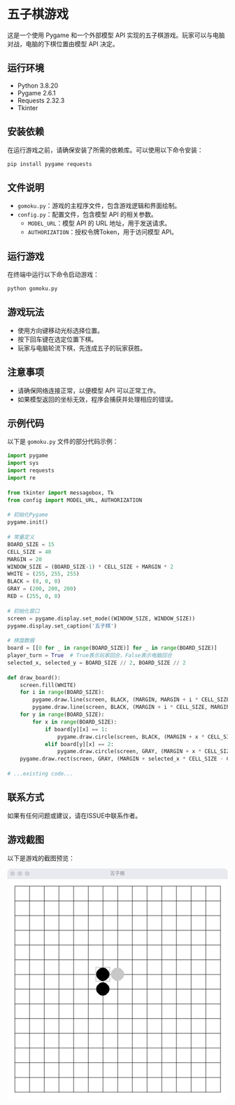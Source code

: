 # 五子棋游戏

这是一个使用 Pygame 和一个外部模型 API 实现的五子棋游戏。玩家可以与电脑对战，电脑的下棋位置由模型 API 决定。

## 运行环境

- Python 3.8.20
- Pygame 2.6.1
- Requests 2.32.3
- Tkinter

## 安装依赖

在运行游戏之前，请确保安装了所需的依赖库。可以使用以下命令安装：

```bash
pip install pygame requests
```

## 文件说明

- `gomoku.py`：游戏的主程序文件，包含游戏逻辑和界面绘制。
- `config.py`：配置文件，包含模型 API 的相关参数。
    - `MODEL_URL`：模型 API 的 URL 地址，用于发送请求。
    - `AUTHORIZATION`：授权令牌Token，用于访问模型 API。

## 运行游戏

在终端中运行以下命令启动游戏：

```bash
python gomoku.py
```

## 游戏玩法

- 使用方向键移动光标选择位置。
- 按下回车键在选定位置下棋。
- 玩家与电脑轮流下棋，先连成五子的玩家获胜。

## 注意事项

- 请确保网络连接正常，以便模型 API 可以正常工作。
- 如果模型返回的坐标无效，程序会捕获并处理相应的错误。

## 示例代码

以下是 `gomoku.py` 文件的部分代码示例：

```python
import pygame
import sys
import requests
import re

from tkinter import messagebox, Tk
from config import MODEL_URL, AUTHORIZATION

# 初始化Pygame
pygame.init()

# 常量定义
BOARD_SIZE = 15
CELL_SIZE = 40
MARGIN = 20
WINDOW_SIZE = (BOARD_SIZE-1) * CELL_SIZE + MARGIN * 2
WHITE = (255, 255, 255)
BLACK = (0, 0, 0)
GRAY = (200, 200, 200)
RED = (255, 0, 0)

# 初始化窗口
screen = pygame.display.set_mode((WINDOW_SIZE, WINDOW_SIZE))
pygame.display.set_caption('五子棋')

# 棋盘数据
board = [[0 for _ in range(BOARD_SIZE)] for _ in range(BOARD_SIZE)]
player_turn = True  # True表示玩家回合，False表示电脑回合
selected_x, selected_y = BOARD_SIZE // 2, BOARD_SIZE // 2

def draw_board():
    screen.fill(WHITE)
    for i in range(BOARD_SIZE):
        pygame.draw.line(screen, BLACK, (MARGIN, MARGIN + i * CELL_SIZE), (WINDOW_SIZE - MARGIN, MARGIN + i * CELL_SIZE))
        pygame.draw.line(screen, BLACK, (MARGIN + i * CELL_SIZE, MARGIN), (MARGIN + i * CELL_SIZE, WINDOW_SIZE - MARGIN))
    for y in range(BOARD_SIZE):
        for x in range(BOARD_SIZE):
            if board[y][x] == 1:
                pygame.draw.circle(screen, BLACK, (MARGIN + x * CELL_SIZE, MARGIN + y * CELL_SIZE), CELL_SIZE // 2 - 2)
            elif board[y][x] == 2:
                pygame.draw.circle(screen, GRAY, (MARGIN + x * CELL_SIZE, MARGIN + y * CELL_SIZE), CELL_SIZE // 2 - 2)
    pygame.draw.rect(screen, GRAY, (MARGIN + selected_x * CELL_SIZE - CELL_SIZE // 2, MARGIN + selected_y * CELL_SIZE - CELL_SIZE // 2, CELL_SIZE, CELL_SIZE), 2)

# ...existing code...
```

## 联系方式

如果有任何问题或建议，请在ISSUE中联系作者。

## 游戏截图

以下是游戏的截图预览：

![游戏截图](./1742797643380.jpg)
